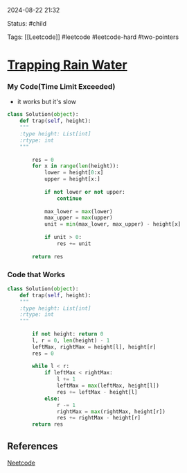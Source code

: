 
2024-08-22  21:32

Status: #child  

Tags: [[Leetcode]] #leetcode #leetcode-hard #two-pointers 

# [Trapping Rain Water](https://leetcode.com/problems/trapping-rain-water/)


### My Code(Time Limit Exceeded)
 - it works but it's slow
 
```python
class Solution(object):
	def trap(self, height):
	"""
	:type height: List[int]
	:rtype: int
	"""
	
		res = 0
		for x in range(len(height)):
			lower = height[0:x]
			upper = height[x:]
			
			if not lower or not upper:
				continue
			
			max_lower = max(lower)
			max_upper = max(upper)
			unit = min(max_lower, max_upper) - height[x]
			
			if unit > 0:
				res += unit
				
		return res
```


### Code that Works
```python
class Solution(object):
	def trap(self, height):
	"""
	:type height: List[int]
	:rtype: int
	"""
	
		if not height: return 0
		l, r = 0, len(height) - 1
		leftMax, rightMax = height[l], height[r]
		res = 0
		
		while l < r:
			if leftMax < rightMax:
				l += 1
				leftMax = max(leftMax, height[l])
				res += leftMax - height[l]
			else:
				r -= 1
				rightMax = max(rightMax, height[r])
				res += rightMax - height[r]
		return res
```
## References
[Neetcode](https://youtu.be/ZI2z5pq0TqA)
